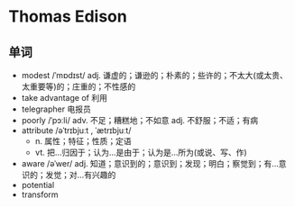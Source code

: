 #  Thomas Edison

## 单词
- modest /ˈmɒdɪst/ adj. 谦虚的；谦逊的；朴素的；些许的；不太大(或太贵、太重要等)的；庄重的；不性感的
- take advantage of 利用
- telegrapher 电报员
- poorly /ˈpɔːli/ adv. 不足；糟糕地；不如意 adj. 不舒服；不适；有病
- attribute /əˈtrɪbjuːt , ˈætrɪbjuːt/
  - n. 属性；特征；性质；定语
  - vt. 把…归因于；认为…是由于；认为是…所为(或说、写、作)
- aware /əˈwer/ adj. 知道；意识到的；意识到；发现；明白；察觉到；有…意识的；发觉；对…有兴趣的
- potential 
- transform 
